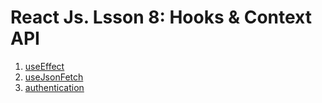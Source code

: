React Js. Lsson 8:
Hooks & Context API
===

1. [useEffect](./src/components/UseEffect/)
2. [useJsonFetch](./src/components/UseJsonFetch/)
3. [authentication](./src/components/Authentication/)